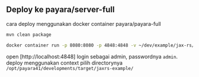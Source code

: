 ## Deploy ke payara/server-full

cara deploy menggunakan docker container payara/payara-full

```sh
mvn clean package
```

```sh
docker container run -p 8080:8080 -p 4848:4848 -v ~/dev/example/jax-rs/jaxrs-ri-example:/opt/payara41/deployments -d payara/server-full
```

open [http://localhost:4848] login sebagai admin, passwordnya `admin`.
deploy menggunakan context pilih directorynya `/opt/payara41/developments/target/jaxrs-example/` 
